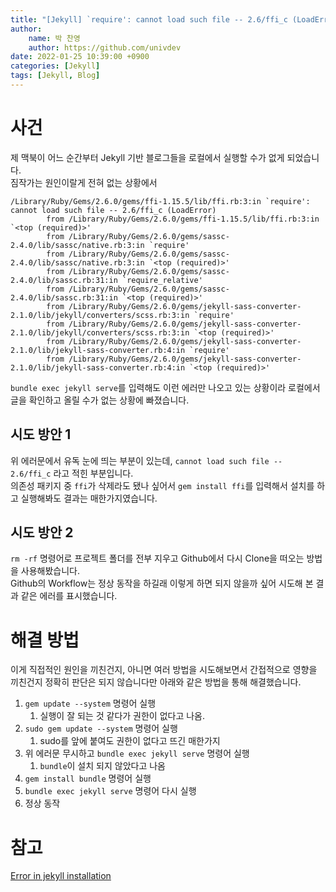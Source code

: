 ```yaml
---
title: "[Jekyll] `require': cannot load such file -- 2.6/ffi_c (LoadError)"
author:
    name: 박 찬영
    author: https://github.com/univdev
date: 2022-01-25 10:39:00 +0900
categories: [Jekyll]
tags: [Jekyll, Blog]
---
```

# 사건
제 맥북이 어느 순간부터 Jekyll 기반 블로그들을 로컬에서 실행할 수가 없게 되었습니다.  
짐작가는 원인이랄게 전혀 없는 상황에서
```text
/Library/Ruby/Gems/2.6.0/gems/ffi-1.15.5/lib/ffi.rb:3:in `require': cannot load such file -- 2.6/ffi_c (LoadError)
        from /Library/Ruby/Gems/2.6.0/gems/ffi-1.15.5/lib/ffi.rb:3:in `<top (required)>'
        from /Library/Ruby/Gems/2.6.0/gems/sassc-2.4.0/lib/sassc/native.rb:3:in `require'
        from /Library/Ruby/Gems/2.6.0/gems/sassc-2.4.0/lib/sassc/native.rb:3:in `<top (required)>'
        from /Library/Ruby/Gems/2.6.0/gems/sassc-2.4.0/lib/sassc.rb:31:in `require_relative'
        from /Library/Ruby/Gems/2.6.0/gems/sassc-2.4.0/lib/sassc.rb:31:in `<top (required)>'
        from /Library/Ruby/Gems/2.6.0/gems/jekyll-sass-converter-2.1.0/lib/jekyll/converters/scss.rb:3:in `require'
        from /Library/Ruby/Gems/2.6.0/gems/jekyll-sass-converter-2.1.0/lib/jekyll/converters/scss.rb:3:in `<top (required)>'
        from /Library/Ruby/Gems/2.6.0/gems/jekyll-sass-converter-2.1.0/lib/jekyll-sass-converter.rb:4:in `require'
        from /Library/Ruby/Gems/2.6.0/gems/jekyll-sass-converter-2.1.0/lib/jekyll-sass-converter.rb:4:in `<top (required)>'
```
```bundle exec jekyll serve```를 입력해도 이런 에러만 나오고 있는 상황이라 로컬에서 글을 확인하고 올릴 수가 없는 상황에 빠졌습니다.  
## 시도 방안 1
위 에러문에서 유독 눈에 띄는 부분이 있는데, ```cannot load such file -- 2.6/ffi_c``` 라고 적힌 부분입니다.  
의존성 패키지 중 ```ffi```가 삭제라도 됐나 싶어서 ```gem install ffi```를 입력해서 설치를 하고 실행해봐도 결과는 매한가지였습니다.
## 시도 방안 2
```rm -rf``` 명령어로 프로젝트 폴더를 전부 지우고 Github에서 다시 Clone을 떠오는 방법을 사용해봤습니다.  
Github의 Workflow는 정상 동작을 하길래 이렇게 하면 되지 않을까 싶어 시도해 본 결과 같은 에러를 표시했습니다.
# 해결 방법
이게 직접적인 원인을 끼친건지, 아니면 여러 방법을 시도해보면서 간접적으로 영향을 끼친건지 정확히 판단은 되지 않습니다만 아래와 같은 방법을 통해 해결했습니다.  
1. ```gem update --system``` 명령어 실행
   1. 실행이 잘 되는 것 같다가 권한이 없다고 나옴.
2. ```sudo gem update --system``` 명령어 실행
   1. sudo를 앞에 붙여도 권한이 없다고 뜨긴 매한가지
3. 위 에러문 무시하고 ```bundle exec jekyll serve``` 명령어 실행
   1. ```bundle```이 설치 되지 않았다고 나옴
4. ```gem install bundle``` 명령어 실행
5. ```bundle exec jekyll serve``` 명령어 다시 실행
6. 정상 동작

# 참고
[Error in jekyll installation][참고]

[참고]: https://talk.jekyllrb.com/t/error-in-jekyll-installation/5868/2